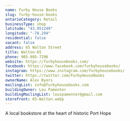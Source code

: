 ```yaml
---
name: Furby House Books
slug: furby-house-books
ontarioCategory: Retail
businessType: shop
latitude: "43.951249"
longitude: "-78.294"
residential: false
vacant: false
address: 65 Walton Street
title: Walton-65
phone: 905-885-7296
website: https://furbyhousebooks.com/
facebook: https://www.facebook.com/furbyhousebooks/
instagram: https://www.instagram.com/furbyhousebooks/
twitter: https://twitter.com/FurbyHouseBooks
ownerName: Alex Byers
mailingList: info@furbyhousebooks.com
buildingOwner: Lou Pamenter
buildingMailingList: louspamenter@gmail.com
storefront: 65-Walton.webp
---
```


A local bookstore at the heart of historic Port Hope
